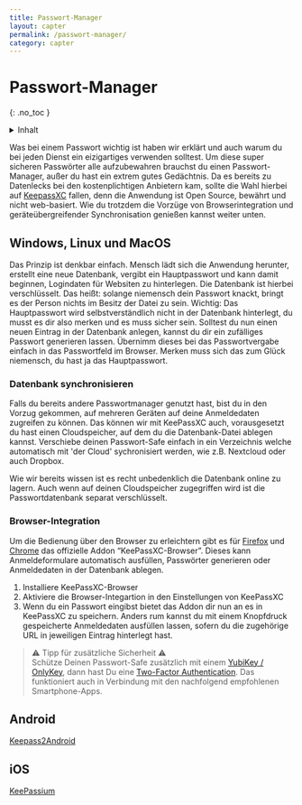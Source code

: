 ```yaml
---
title: Passwort-Manager
layout: capter
permalink: /passwort-manager/
category: capter
---
```

# Passwort-Manager
{: .no_toc }

<details markdown="block">
  <summary>
    Inhalt
  </summary>
* TOC
{:toc}
</details>

Was bei einem Passwort wichtig ist haben wir erklärt und auch warum du bei jeden Dienst ein eizigartiges verwenden solltest.
Um diese super sicheren Passwörter alle aufzubewahren brauchst du einen Passwort-Manager, außer du hast ein extrem gutes Gedächtnis. Da es bereits zu Datenlecks bei den kostenplichtigen Anbietern kam, sollte die Wahl hierbei auf [KeepassXC](https://keepassxc.org/) fallen, denn die Anwendung ist Open Source, bewährt und nicht web-basiert. Wie du trotzdem die Vorzüge von Browserintegration und geräteübergreifender Synchronisation genießen kannst weiter unten.

## Windows, Linux und MacOS

Das Prinzip ist denkbar einfach. Mensch lädt sich die Anwendung herunter, erstellt eine neue Datenbank, vergibt ein Hauptpasswort und kann damit beginnen, Logindaten für Websiten zu hinterlegen. Die Datenbank ist hierbei verschlüsselt. Das heißt: solange niemensch dein Passwort knackt, bringt es der Person nichts im Besitz der Datei zu sein.
Wichtig: Das Hauptpasswort wird selbstverständlich nicht in der Datenbank hinterlegt, du musst es dir also merken und es muss sicher sein. Solltest du nun einen neuen Eintrag in der Datenbank anlegen, kannst du dir ein zufälliges Passwort generieren lassen. Übernimm dieses bei das Passwortvergabe einfach in das Passwortfeld im Browser.
Merken muss sich das zum Glück niemensch, du hast ja das Hauptpasswort.

### Datenbank synchronisieren

Falls du bereits andere Passwortmanager genutzt hast, bist du in den Vorzug gekommen, auf mehreren Geräten auf deine Anmeldedaten zugreifen zu können. Das können wir mit KeePassXC auch, vorausgesetzt du hast einen Cloudspeicher, auf dem du die Datenbank-Datei ablegen kannst. Verschiebe deinen Passwort-Safe einfach in ein Verzeichnis welche automatisch mit 'der Cloud' sychronisiert werden, wie z.B. Nextcloud oder auch Dropbox.

Wie wir bereits wissen ist es recht unbedenklich die Datenbank online zu lagern. Auch wenn auf deinen Cloudspeicher zugegriffen wird ist die Passwortdatenbank separat verschlüsselt.

### Browser-Integration

Um die Bedienung über den Browser zu erleichtern gibt es für [Firefox](https://addons.mozilla.org/en-US/firefox/addon/keepassxc-browser/) und [Chrome](https://chrome.google.com/webstore/detail/keepassxc-browser/oboonakemofpalcgghocfoadofidjkkk) das offizielle Addon “KeePassXC-Browser”. Dieses kann Anmeldeformulare automatisch ausfüllen, Passwörter generieren oder Anmeldedaten in der Datenbank ablegen.

1. Installiere KeePassXC-Browser
2. Aktiviere die Browser-Integartion in den Einstellungen von KeePassXC
3. Wenn du ein Passwort eingibst bietet das Addon dir nun an es in KeePassXC zu speichern. Anders rum kannst du mit einem Knopfdruck gespeicherte Anmeldedaten ausfüllen lassen, sofern du die zugehörige URL in jeweiligen Eintrag hinterlegt hast.

> ⚠ Tipp für zusätzliche Sicherheit ⚠<br>
> Schütze Deinen Passwort-Safe zusätzlich mit einem [YubiKey / OnlyKey](https://keepassxc.org/docs/#faq-yubikey-howto), dann hast Du eine [Two-Factor Authentication](/two-factor-authentication/). Das funktioniert auch in Verbindung mit den nachfolgend empfohlenen Smartphone-Apps.

## Android

[Keepass2Android](https://github.com/PhilippC/keepass2android)

## iOS

[KeePassium](https://keepassium.com/)
